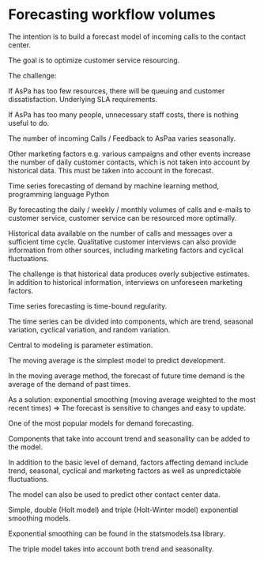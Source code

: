 # Forecasting workflow volumes

The intention is to build a forecast model of incoming calls to the contact center.

The goal is to optimize customer service resourcing.

The challenge:

If AsPa has too few resources, there will be queuing and customer dissatisfaction. Underlying SLA requirements.

If AsPa has too many people, unnecessary staff costs, there is nothing useful to do.

The number of incoming Calls / Feedback to AsPaa varies seasonally.

Other marketing factors e.g. various campaigns and other events increase the number of daily customer contacts, which is not taken into account by historical data. This must be taken into account in the forecast.

Time series forecasting of demand by machine learning method, programming language Python

By forecasting the daily / weekly / monthly volumes of calls and e-mails to customer service, customer service can be resourced more optimally.

Historical data available on the number of calls and messages over a sufficient time cycle. Qualitative customer interviews can also provide information from other sources, including marketing factors and cyclical fluctuations.

The challenge is that historical data produces overly subjective estimates. In addition to historical information, interviews on unforeseen marketing factors.

Time series forecasting is time-bound regularity.

The time series can be divided into components, which are trend, seasonal variation, cyclical variation, and random variation.

Central to modeling is parameter estimation.

The moving average is the simplest model to predict development.

In the moving average method, the forecast of future time demand is the average of the demand of past times.

As a solution: exponential smoothing (moving average weighted to the most recent times) => The forecast is sensitive to changes and easy to update.

One of the most popular models for demand forecasting.

Components that take into account trend and seasonality can be added to the model.

In addition to the basic level of demand, factors affecting demand include trend, seasonal, cyclical and marketing factors as well as unpredictable fluctuations.

The model can also be used to predict other contact center data.

Simple, double (Holt model) and triple (Holt-Winter model) exponential smoothing models.

Exponential smoothing can be found in the statsmodels.tsa library.

The triple model takes into account both trend and seasonality.
